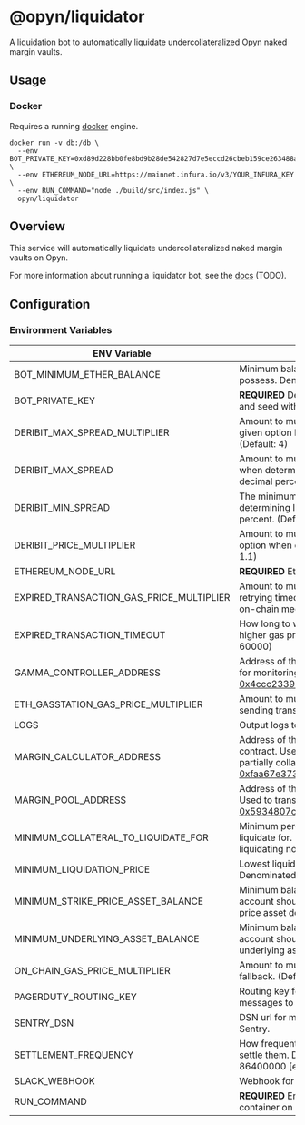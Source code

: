# @opyn/liquidator

A liquidation bot to automatically liquidate undercollateralized Opyn naked margin vaults.

## Usage

### Docker

Requires a running [docker](https://docker.com) engine.

```
docker run -v db:/db \
  --env BOT_PRIVATE_KEY=0xd89d228bb0fe8bd9b28de542827d7e5eccd26cbeb159ce263488a6a54b88bdcf \
  --env ETHEREUM_NODE_URL=https://mainnet.infura.io/v3/YOUR_INFURA_KEY \
  --env RUN_COMMAND="node ./build/src/index.js" \
  opyn/liquidator
```

## Overview

This service will automatically liquidate undercollateralized naked margin vaults on Opyn.

For more information about running a liquidator bot, see the [docs]() (TODO).

## Configuration

### Environment Variables

| ENV Variable                             | Description                                                                                                                                                                                                                                                         |
| ---------------------------------------- | ------------------------------------------------------------------------------------------------------------------------------------------------------------------------------------------------------------------------------------------------------------------- |
| BOT_MINIMUM_ETHER_BALANCE                | Minimum balance of Ether the bot's wallet should possess. Denominated in wei. (Default: 0)                                                                                                                                                                          |
| BOT_PRIVATE_KEY                          | **REQUIRED** Defines the wallet the bot will use. Generate and seed with Ether before running the bot.                                                                                                                                                              |
| DERIBIT_MAX_SPREAD_MULTIPLIER            | Amount to multiply the calculated Deribit max spread of a given option by when determining liquidation profitability. (Default: 4)                                                                                                                                  |
| DERIBIT_MAX_SPREAD                       | Amount to multiply the Deribit delta of a given option when determining liquidation profitability. Defined as decimal percent. (Default: 0.04)                                                                                                                      |
| DERIBIT_MIN_SPREAD                       | The minimum spread of a given Deribit option when determining liquidation profitability. Defined as decimal percent. (Default: 0.01)                                                                                                                                |
| DERIBIT_PRICE_MULTIPLIER                 | Amount to multiply the Deribit best ask price of a given option when determining liquidation profitability. (Default: 1.1)                                                                                                                                          |
| ETHEREUM_NODE_URL                        | **REQUIRED** Ethereum node URL to use (i.e. an Infura url).                                                                                                                                                                                                         |
| EXPIRED_TRANSACTION_GAS_PRICE_MULTIPLIER | Amount to multiply the `rapid` [GasNow](https://www.gasnow.org/) gas price by when retrying timed out transactions. Multiplied against the on-chain median gas price as a fallback. (Default: 1.1)                                                                  |
| EXPIRED_TRANSACTION_TIMEOUT              | How long to wait before retrying transactions with a higher gas price. Denominated in microseconds. (Default: 60000)                                                                                                                                                |
| GAMMA_CONTROLLER_ADDRESS                 | Address of the deployed Opyn Controller contract. Used for monitoring and liquidating vaults. (Default: [0x4ccc2339F87F6c59c6893E1A678c2266cA58dC72](https://etherscan.io/address/0x4ccc2339F87F6c59c6893E1A678c2266cA58dC72))                                      |
| ETH_GASSTATION_GAS_PRICE_MULTIPLIER             | Amount to multiply the `rapid` [GasNow](https://www.gasnow.org/) gas price by when sending transactions. (Default: 1.0)                                                                                                                                             |
| LOGS                                     | Output logs to stdout. (Default: True)                                                                                                                                                                                                                              |
| MARGIN_CALCULATOR_ADDRESS                | Address of the deployed Opyn Margin Calculator contract. Used to calculate margin requirements of partially collateralized vaults. (Default: [0xfaa67e3736572645B38AF7410B3E1006708e13F4](https://etherscan.io/address/0xfaa67e3736572645B38AF7410B3E1006708e13F4)) |
| MARGIN_POOL_ADDRESS                      | Address of the deployed Opyn Margin Pool contract. Used to transfer collateral during liquidations. (Default: [0x5934807cC0654d46755eBd2848840b616256C6Ef](https://etherscan.io/address/0x5934807cC0654d46755eBd2848840b616256C6Ef))                                |
| MINIMUM_COLLATERAL_TO_LIQUIDATE_FOR      | Minimum percent amount of vault collateral the bot will liquidate for. Defined as decimal percent. Used when liquidating non-Deribit priced options. (Default: 0.95)                                                                                                |
| MINIMUM_LIQUIDATION_PRICE                | Lowest liquidation price the bot will liquidate for. Denominated and formatted as USD. (Default: 5.00)                                                                                                                                                              |
| MINIMUM_STRIKE_PRICE_ASSET_BALANCE       | Minimum balance of strike price asset the liquidator account should have access to. Denominated in strike price asset decimals. (Default: 0)                                                                                                                        |
| MINIMUM_UNDERLYING_ASSET_BALANCE         | Minimum balance of underyling asset the liquidator account should have access to. Denominated in underlying asset decimals. (Default: 0)                                                                                                                            |
| ON_CHAIN_GAS_PRICE_MULTIPLIER            | Amount to multiply the on-chain median gas price as a fallback. (Default: 1.5)                                                                                                                                                                                      |
| PAGERDUTY_ROUTING_KEY                    | Routing key for triggering and sending critical error messages to PagerDuty.                                                                                                                                                                                        |
| SENTRY_DSN                               | DSN url for monitoring and sending error messages to Sentry.                                                                                                                                                                                                        |
| SETTLEMENT_FREQUENCY                     | How frequently to fetch settlement vaults and attempt to settle them. Denominated in microseconds. (Default: 86400000 [every 24 hours])                                                                                                                             |
| SLACK_WEBHOOK                            | Webhook for sending error messages to a Slack channel.                                                                                                                                                                                                              |
| RUN_COMMAND                              | **REQUIRED** Entry point used by the bot's Docker container on startup.                                                                                                                                                                                             |
